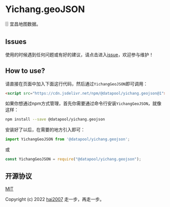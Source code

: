 # Yichang.geoJSON
🗄️ 宜昌地图数据。

## Issues
使用的时候遇到任何问题或有好的建议，请点击进入[issue](https://github.com/hai2007/datapool/issues)，欢迎参与维护！

## How to use?

请直接在页面中加入下面这行代码，然后通过```YichangGeoJSON```即可调用：

```html
<script src="https://cdn.jsdelivr.net/npm/@datapool/yichang.geojson@1"></script>
```

如果你想通过npm方式管理，首先你需要通过命令行安装``````YichangGeoJSON``````，就像这样：

```bash
npm install --save @datapool/yichang.geojson
```

安装好了以后，在需要的地方引入即可：

```js
import YichangGeoJSON from '@datapool/yichang.geojson';
```

或

```js
const YichangGeoJSON = require("@datapool/yichang.geojson");
```

开源协议
---------------------------------------
[MIT](https://github.com/hai2007/datapool/blob/master/LICENSE)

Copyright (c) 2022 [hai2007](https://hai2007.gitee.io/sweethome/) 走一步，再走一步。
